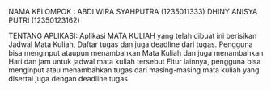 NAMA KELOMPOK :
ABDI WIRA SYAHPUTRA (1235011333)
DHINY ANISYA PUTRI (12350123162)

TENTANG APLIKASI:
Aplikasi MATA KULIAH yang telah dibuat ini berisikan Jadwal Mata Kuliah, Daftar tugas dan juga deadline dari tugas.
Pengguna bisa menginput ataupun menambahkan Mata Kuliah dan juga menambahkan Hari dan jam untuk jadwal mata kuliah tersebut
Fitur lainnya, pengguna bisa menginput atau menambahkan tugas dari masing-masing mata kuliah yang disertai juga dengan deadline tugas.
